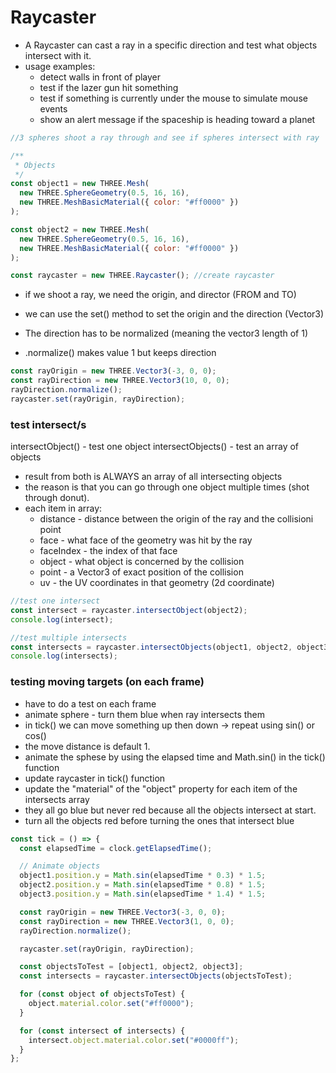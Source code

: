 # Raycaster

- A Raycaster can cast a ray in a specific direction and test what objects intersect with it.
- usage examples:
  - detect walls in front of player
  - test if the lazer gun hit something
  - test if something is currently under the mouse to simulate mouse events
  - show an alert message if the spaceship is heading toward a planet

```js
//3 spheres shoot a ray through and see if spheres intersect with ray

/**
 * Objects
 */
const object1 = new THREE.Mesh(
  new THREE.SphereGeometry(0.5, 16, 16),
  new THREE.MeshBasicMaterial({ color: "#ff0000" })
);

const object2 = new THREE.Mesh(
  new THREE.SphereGeometry(0.5, 16, 16),
  new THREE.MeshBasicMaterial({ color: "#ff0000" })
);

const raycaster = new THREE.Raycaster(); //create raycaster
```

- if we shoot a ray, we need the origin, and director (FROM and TO)

- we can use the set() method to set the origin and the direction (Vector3)
- The direction has to be normalized (meaning the vector3 length of 1)
- .normalize() makes value 1 but keeps direction

```js
const rayOrigin = new THREE.Vector3(-3, 0, 0);
const rayDirection = new THREE.Vector3(10, 0, 0);
rayDirection.normalize();
raycaster.set(rayOrigin, rayDirection);
```

### test intersect/s

intersectObject() - test one object
intersectObjects() - test an array of objects

- result from both is ALWAYS an array of all intersecting objects
- the reason is that you can go through one object multiple times (shot through donut).
- each item in array:
  - distance - distance between the origin of the ray and the collisioni point
  - face - what face of the geometry was hit by the ray
  - faceIndex - the index of that face
  - object - what object is concerned by the collision
  - point - a Vector3 of exact position of the collision
  - uv - the UV coordinates in that geometry (2d coordinate)

```js
//test one intersect
const intersect = raycaster.intersectObject(object2);
console.log(intersect);

//test multiple intersects
const intersects = raycaster.intersectObjects(object1, object2, object3);
console.log(intersects);
```

### testing moving targets (on each frame)

- have to do a test on each frame
- animate sphere - turn them blue when ray intersects them
- in tick() we can move something up then down -> repeat using sin() or cos()
- the move distance is default 1.
- animate the sphese by using the elapsed time and Math.sin() in the tick() function
- update raycaster in tick() function
- update the "material" of the "object" property for each item of the intersects array
- they all go blue but never red because all the objects intersect at start.
- turn all the objects red before turning the ones that intersect blue

```js
const tick = () => {
  const elapsedTime = clock.getElapsedTime();

  // Animate objects
  object1.position.y = Math.sin(elapsedTime * 0.3) * 1.5;
  object2.position.y = Math.sin(elapsedTime * 0.8) * 1.5;
  object3.position.y = Math.sin(elapsedTime * 1.4) * 1.5;

  const rayOrigin = new THREE.Vector3(-3, 0, 0);
  const rayDirection = new THREE.Vector3(1, 0, 0);
  rayDirection.normalize();

  raycaster.set(rayOrigin, rayDirection);

  const objectsToTest = [object1, object2, object3];
  const intersects = raycaster.intersectObjects(objectsToTest);

  for (const object of objectsToTest) {
    object.material.color.set("#ff0000");
  }

  for (const intersect of intersects) {
    intersect.object.material.color.set("#0000ff");
  }
};
```
